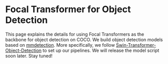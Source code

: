 # Focal Transformer for Object Detection

This page explains the details for using Focal Transformers as the backbone for object detection on COCO. 
We build object detection models based on [mmdetection](https://github.com/open-mmlab/mmdetection). 
More specifically, we follow [Swin-Transformer-Object-Detection](https://github.com/SwinTransformer/Swin-Transformer-Object-Detection) to set up our pipelines. 
We will release the model script soon later. Stay tuned!